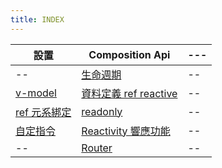 ```yaml
---
title: INDEX
---
```


| 設置                        | Composition Api                            | --- |
| --------------------------- | ------------------------------------------ | --- |
| --                          | [生命週期](./lifecyle.md)                  | --  |
| [v-model](./vmodel.md)      | [資料定義 ref reactive](./ref-reactive.md) | --  |
| [ref 元系綁定](./ref.md)    | [readonly](./readonly.md)                  | --  |
| [自定指令 ](./directive.md) | [Reactivity 響應功能](./reactivity.md)     | --  |
| --                          | [Router](./router.md)                      | --  |
